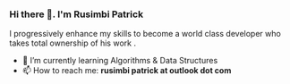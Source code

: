 ### Hi there 👋. I'm Rusimbi Patrick

I progressively enhance my skills to become a world class developer who takes total ownership of his work .

- 🌱 I’m currently learning Algorithms & Data Structures
- 📫 How to reach me: **rusimbi patrick at outlook dot com**
